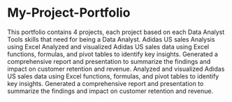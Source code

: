 # My-Project-Portfolio
This portfolio contains 4 projects, each project based on each Data Analyst Tools skills that need for being a Data Analyst.
Adidas US sales Analysis using Excel
Analyzed and visualized Adidas US sales data using Excel functions, formulas, and pivot tables to identify key insights.
Generated a comprehensive report and presentation to summarize the findings and impact on customer retention and revenue.
Analyzed and visualized Adidas US sales data using Excel functions, formulas, and pivot tables to identify key insights.
Generated a comprehensive report and presentation to summarize the findings and impact on customer retention and revenue.

